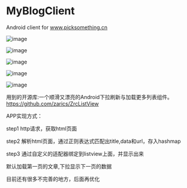 MyBlogClient
============

Android client for www.picksomething.cn


![image](https://github.com/picksomething/MyBlog/blob/master/device-2015-03-16-152720.png)

![image](https://github.com/picksomething/MyBlog/blob/master/device-2015-03-16-152743.png)

![image](https://github.com/picksomething/MyBlog/blob/master/device-2015-03-16-152834.png)

![image](https://github.com/picksomething/MyBlog/blob/master/device-2015-03-16-152901.png)

![image](https://github.com/picksomething/MyBlog/blob/master/device-2015-03-16-152929.png)

用到的开源库:一个顺滑又漂亮的Android下拉刷新与加载更多列表组件。 
https://github.com/zarics/ZrcListView


APP实现方式：

step1 http请求，获取html页面

step2 解析html页面，通过正则表达式匹配出title,data和url，存入hashmap

step3 通过自定义的适配器绑定到listview上面，并显示出来

默认加载第一页的文章,下拉显示下一页的数据

目前还有很多不完善的地方，后面再优化
